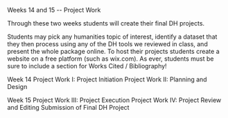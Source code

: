 Weeks 14 and 15 -- Project Work

Through these two weeks students will create their final DH projects.

Students may pick any humanities topic of interest, identify a dataset that they then process using any of the DH tools we reviewed in class, and present the whole package online. To host their projects students create a website on a free platform (such as wix.com). As ever, students must be sure to include a section for Works Cited / Bibliography!

Week 14
Project Work I: Project Initiation
Project Work II: Planning and Design

Week 15
Project Work III: Project Execution
Project Work IV: Project Review and Editing
Submission of Final DH Project


